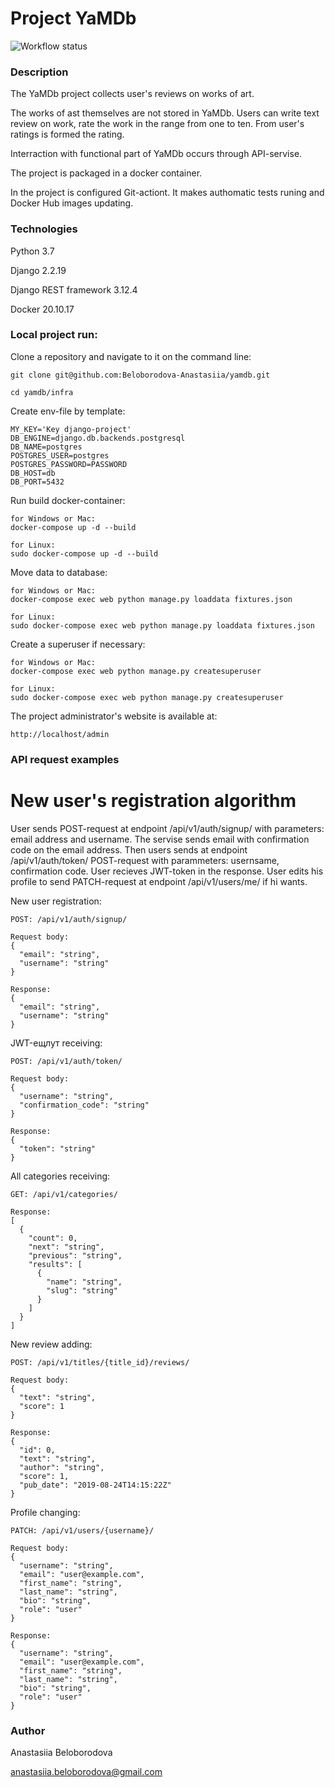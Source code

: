 # Project YaMDb

![Workflow status](https://github.com/Beloborodova-Anastasiia/yamdb_final/actions/workflows/yamdb_workflow.yml/badge.svg
)

### Description

The YaMDb project collects user's reviews on works of art.

The works of ast themselves are not stored in YaMDb.
Users can write text review on work, rate the work in the range from one to ten. From user's ratings  is formed the rating.

Interraction with functional part of YaMDb occurs through API-servise.

The project is packaged in a docker container. 

In the project is configured Git-actiont. It makes authomatic tests runing and Docker Hub images updating.

### Technologies

Python 3.7

Django 2.2.19

Django REST framework 3.12.4

Docker 20.10.17

### Local project run:

Clone a repository and navigate to it on the command line:

```
git clone git@github.com:Beloborodova-Anastasiia/yamdb.git
```

```
cd yamdb/infra
```

Create env-file by template:

```
MY_KEY='Key django-project'
DB_ENGINE=django.db.backends.postgresql
DB_NAME=postgres
POSTGRES_USER=postgres
POSTGRES_PASSWORD=PASSWORD
DB_HOST=db
DB_PORT=5432
```

Run build docker-container:

```
for Windows or Mac:
docker-compose up -d --build
```
```
for Linux:
sudo docker-compose up -d --build
```

Move data to database:

```
for Windows or Mac:
docker-compose exec web python manage.py loaddata fixtures.json
```
```
for Linux:
sudo docker-compose exec web python manage.py loaddata fixtures.json
```

Create a superuser if necessary:

```
for Windows or Mac:
docker-compose exec web python manage.py createsuperuser
```
```
for Linux:
sudo docker-compose exec web python manage.py createsuperuser
```

The project administrator's website is available at:

```
http://localhost/admin
```


### API request examples

# New user's registration algorithm

User sends POST-request at endpoint /api/v1/auth/signup/ with parameters: email address and username.
The servise sends email with confirmation code on the email address.
Then users sends at endpoint /api/v1/auth/token/ POST-request with parammeters:
usernsame, confirmation code. User recieves JWT-token in the response.
User edits his profile to send PATCH-request at endpoint /api/v1/users/me/ if hi wants.


New user registration:

```
POST: /api/v1/auth/signup/
```
```
Request body:
{
  "email": "string",
  "username": "string"
}
```
```
Response:
{
  "email": "string",
  "username": "string"
}
```

JWT-ещлут receiving:
```
POST: /api/v1/auth/token/
```
```
Request body:
{
  "username": "string",
  "confirmation_code": "string"
}
```
```
Response:
{
  "token": "string"
}
```

All categories receiving:

```
GET: /api/v1/categories/
```
```
Response:
[
  {
    "count": 0,
    "next": "string",
    "previous": "string",
    "results": [
      {
        "name": "string",
        "slug": "string"
      }
    ]
  }
]
```

New review adding:

```
POST: /api/v1/titles/{title_id}/reviews/
```
```
Request body:
{
  "text": "string",
  "score": 1
}
```
```
Response:
{
  "id": 0,
  "text": "string",
  "author": "string",
  "score": 1,
  "pub_date": "2019-08-24T14:15:22Z"
}
```

Profile changing:

```
PATCH: /api/v1/users/{username}/
```
```
Request body:
{
  "username": "string",
  "email": "user@example.com",
  "first_name": "string",
  "last_name": "string",
  "bio": "string",
  "role": "user"
}
```
```
Response:
{
  "username": "string",
  "email": "user@example.com",
  "first_name": "string",
  "last_name": "string",
  "bio": "string",
  "role": "user"
}
```


### Author

Anastasiia Beloborodova 

anastasiia.beloborodova@gmail.com
